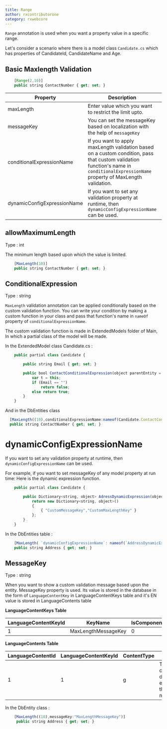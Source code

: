 ```yaml
---
title: Range
author: rxcontributorone
category: rxwebcore  
---
```



`Range` annotation is used when you want a property value in a specific range. 

Let's consider a scenario where there is a model class `Candidate.cs` which has properties of  CandidateId, CandidateName and Age.

## Basic Maxlength Validation

```js
    [Range(2,10)]
    public string ContactNumber { get; set; }
```

| Property | Description | Syntax |
| ----------- | ----------- | ----------- |
| maxLength | Enter value which you want to restrict the limit upto. | [(10)] |
| messageKey | You can set the messageKey based on localization with the help of `messageKey` | [MaxLength(`messageKey`: "maxLengthMessageKey" )] |
| conditionalExpressionName | If you want to apply maxLength validation based on a custom condition, pass that custom validation function's name in `conditionalExpressionName` property of MaxLength validation. | [MaxLength(`conditionalExpressionName`:nameof(`User.ContactConditionalExpression`))] |
| dynamicConfigExpressionName | If you want to set any validation property at runtime, then `dynamicConfigExpressionName` can be used. | [MaxLength(`dynamicConfigExpressionName`:nameof(`AdressDynamicExpression`))] |

## allowMaximumLength
Type : int

The minimum length based upon which the value is limited.

```js
    [MaxLength(10)]
    public string ContactNumber { get; set; }
```

## ConditionalExpression 
Type : string

`MaxLength` validation annotation can be applied conditionally based on the custom validation function. You can write your condition by making a custom function in your class and pass that function's name in `nameOf` property of `conditionalExpressionName`. 

The custom validation function is made in ExtendedModels folder of Main, In which a partial class of the model will be made.

In the ExtendedModel class
Candidate.cs :

```js
    public partial class Candidate {

        public string Email { get; set; }

        public bool ContactConditionalExpression(object parentEntity = null) {
            var t = this;
            if (Email == "")
                return false;
            else return true;
        }
    }
```

And in the DbEntities class

```js
  [MaxLength((10),conditionalExpressionName:nameof(Candidate.ContactConditionalExpression))]
  public string ContactNumber { get; set; }
```

# dynamicConfigExpressionName

If you want to set any validation property at runtime, then `dynamicConfigExpressionName` can be used. 

For example, if you want to set messageKey of any model property at run time:
Here is the dynamic expression function.

```js
    public partial class Candidate {

        public Dictionary<string, object> AdressDynamicExpression(object parentEntity = null) {
            return new Dictionary<string, object>()
            {
                { "CustomMessageKey","CustomMaxLengthKey" }
            };
        }
    }

```

In the DbEntities table :

```js
    [MaxLength( `dynamicConfigExpressionName`: nameof(`AddressDynamicExpression`))]
    public string Address { get; set; }
```

## MessageKey
Type : string

When you want to show a custom validation message based upon the entity. MessageKey property is used. Its value is stored in the database in the form of `LanguageContentKey` in LanguageContentKeys table and it's EN value is stored in LanguageContents table

**LanguageContentKeys Table**

| LanguageContentKeyId | KeyName | IsComponent 
| ----------- | ----------- | ----------- | 
| 1 | MaxLengthMessageKey | 0 | 

**LanguageContents Table**

| LanguageContentId | LanguageContentKeyId | ContentType | En | Fr |
| ----------- | ----------- | ----------- | -------- | ---- | 
| 1 | 1 | g | This candidate data exceeds the maxLength | NULL |  

In the DbEntity class : 

```js
    [MaxLength((10),messageKey:"MaxLengthMessageKey")]
     public string Address { get; set; }
```
